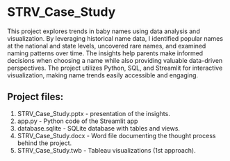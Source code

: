 # STRV_Case_Study
This project explores trends in baby names using data analysis and visualization. By leveraging historical name data, I identified popular names at the national and state levels, uncovered rare names, and examined naming patterns over time. The insights help parents make informed decisions when choosing a name while also providing valuable data-driven perspectives. The project utilizes Python, SQL, and Streamlit for interactive visualization, making name trends easily accessible and engaging.

## Project files:
1. STRV_Case_Study.pptx - presentation of the insights.
2. app.py - Python code of the Streamlit app
3. database.sqlite - SQLite database with tables and views.
4. STRV_Case_Study.docx - Word file documenting the thought process behind the project.
5. STRV_Case_Study.twb - Tableau visualizations (1st approach).
